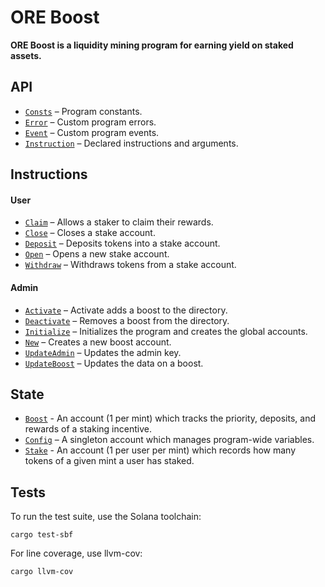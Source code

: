 # ORE Boost

**ORE Boost is a liquidity mining program for earning yield on staked assets.**


## API
- [`Consts`](api/src/consts.rs) – Program constants.
- [`Error`](api/src/error.rs) – Custom program errors.
- [`Event`](api/src/error.rs) – Custom program events.
- [`Instruction`](api/src/instruction.rs) – Declared instructions and arguments.

## Instructions
#### User
- [`Claim`](program/src/claim.rs) – Allows a staker to claim their rewards.
- [`Close`](program/src/close.rs) – Closes a stake account.
- [`Deposit`](program/src/deposit.rs) – Deposits tokens into a stake account.
- [`Open`](program/src/open.rs) – Opens a new stake account.
- [`Withdraw`](program/src/withdraw.rs) – Withdraws tokens from a stake account.

#### Admin  
- [`Activate`](program/src/activate.rs) – Activate adds a boost to the directory.
- [`Deactivate`](program/src/deactivate.rs) – Removes a boost from the directory.
- [`Initialize`](program/src/initialize.rs) – Initializes the program and creates the global accounts.
- [`New`](program/src/new.rs) – Creates a new boost account.
- [`UpdateAdmin`](program/src/update_admin.rs) – Updates the admin key.
- [`UpdateBoost`](program/src/update_boost.rs) – Updates the data on a boost.

## State
 - [`Boost`](api/src/state/boost.rs) - An account (1 per mint) which tracks the priority, deposits, and rewards of a staking incentive.
 - [`Config`](api/src/state/config.rs) – A singleton account which manages program-wide variables.
 - [`Stake`](api/src/state/stake.rs) - An account (1 per user per mint) which records how many tokens of a given mint a user has staked. 

## Tests

To run the test suite, use the Solana toolchain: 

```
cargo test-sbf
```

For line coverage, use llvm-cov:

```
cargo llvm-cov
```
